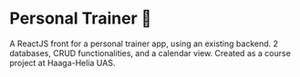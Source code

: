 # Personal Trainer &#x1F45F;

A ReactJS front for a personal trainer app, using an existing backend. 2 databases, CRUD functionalities, and a calendar view. Created as a course project at Haaga-Helia UAS. 
